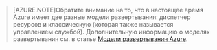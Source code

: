  >[AZURE.NOTE]Обратите внимание на то, что в настоящее время Azure имеет две разные модели развертывания: диспетчер ресурсов и классическую (которая также называется управлением службой). Дополнительную информацию о моделях развертывания см. в статье [Модели развертывания Azure](../azure-classic-rm.md).

<!---HONumber=Nov15_HO2-->